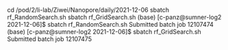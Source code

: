 cd /pod/2/li-lab/Ziwei/Nanopore/daily/2021-12-06
sbatch rf_RandomSearch.sh
sbatch rf_GridSearch.sh
(base) [c-panz@sumner-log2 2021-12-06]$ sbatch rf_RandomSearch.sh
Submitted batch job 12107474
(base) [c-panz@sumner-log2 2021-12-06]$ sbatch rf_GridSearch.sh
Submitted batch job 12107475
